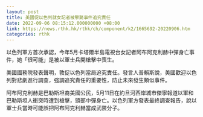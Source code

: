 ```yaml
---
layout: post
title: 美國促以色列就女記者被擊斃事件追究責任
date: 2022-09-06 08:15:12.000000000 +08:00
link: https://news.rthk.hk/rthk/ch/component/k2/1665692-20220906.htm
categories: rthk
---
```


以色列軍方首次承認，今年5月卡塔爾半島電視台女記者阿布阿克利赫中彈身亡事件，她「很可能」是被以軍士兵開槍擊中喪生。

美國國務院發表聲明，敦促以色列當局追究責任。發言人普賴斯說，美國歡迎以色列對悲劇進行調查，強調追究責任的重要性，防止未來發生類似事件。

阿布阿克利赫是巴勒斯坦裔美國公民，5月11日在約旦河西岸城市傑寧報道以軍和巴勒斯坦人衝突時遭到槍擊，頭部中彈身亡。以色列軍方發表最終調查報告，說以軍士兵當時可能誤把阿布阿克利赫當成武裝分子。
